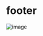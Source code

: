 # footer
 
![image](https://github.com/FarisBahmidan/footer/assets/135508625/ff9312ea-2db9-4772-a010-f0777dfbe402)
